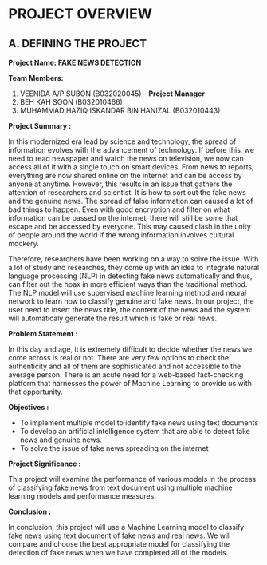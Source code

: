 # PROJECT OVERVIEW

## A. DEFINING THE PROJECT

**Project Name: FAKE NEWS DETECTION**

**Team Members:**

1. VEENIDA A/P SUBON   (B032020045) - **Project Manager**<br>
2. BEH KAH SOON  (B032010466)<br>
3. MUHAMMAD HAZIQ ISKANDAR BIN HANIZAL  (B032010443)<br>

**Project Summary :**

In this modernized era lead by science and technology, the spread of information evolves with the advancement of technology. If before this, we need to read newspaper and watch the news on television, we now can access all of it with a single touch on smart devices. From news to reports, everything are now shared online on the internet and can be access by anyone at anytime. However, this results in an issue that gathers the attention of researchers and scientist. It is how to sort out the fake news and the genuine news. The spread of false information can caused a lot of bad things to happen. Even with good encryption and filter on what information can be passed on the internet, there will still be some that escape and be accessed by everyone. This may caused clash in the unity of people around the world if the 
wrong information involves cultural mockery.

Therefore, researchers have been working on a way to solve the issue. With a lot of study and researches, they come up with an idea to integrate natural language processing (NLP) in detecting fake news automatically and thus, can filter out the hoax in more efficient ways than the traditional method. The NLP model will use supervised machine learning method and neural network to learn how to classify genuine and fake news. In our project, the user need to insert the news title, the content of the news and the system will automaticaly generate the result which is fake or real news.


**Problem Statement :**<br>

In this day and age, it is extremely difficult to decide whether the news we come across is real or not. There are very few options to check the authenticity and all of them are sophisticated and not accessible to the average person. There is an acute need for a web-based fact-checking platform that harnesses the power of Machine Learning to provide us with that opportunity.

**Objectives :**

* To implement multiple model to identify fake news using text documents<br>
* To develop an artificial intelligence system that are able to detect fake news and genuine news.<br>
* To solve the issue of fake news spreading on the internet<br>

**Project Significance :**<br>

This project will examine the performance of various models in the process of classifying fake news from text document using multiple machine learning models 
and performance measures.

**Conclusion :**<br>

In conclusion, this project will use a Machine Learning model to classify fake news using text document of fake news and real news. We will compare and choose 
the best appropriate model for classifying the detection of fake news when we have completed all of the models.




